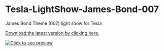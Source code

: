 # Tesla-LightShow-James-Bond-007
James Bond Theme (007) light show for Tesla

[Download the latest version by clicking here.](https://github.com/RyanTheTechMan/Tesla-LightShow-AmongUs/releases/download/v1.0.0/JamesBond-LightShow.zip)

[![Click to see preview](https://img.youtube.com/vi/m_4igzG8MBY/0.jpg)](https://www.youtube.com/watch?v=m_4igzG8MBY)
